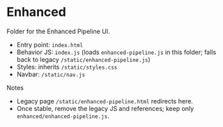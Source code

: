 # Enhanced

Folder for the Enhanced Pipeline UI.

- Entry point: `index.html`
- Behavior JS: `index.js` (loads `enhanced-pipeline.js` in this folder; falls back to legacy `/static/enhanced-pipeline.js`)
- Styles: inherits `/static/styles.css`
- Navbar: `/static/nav.js`

Notes
- Legacy page `/static/enhanced-pipeline.html` redirects here.
- Once stable, remove the legacy JS and references; keep only `enhanced/enhanced-pipeline.js`.
